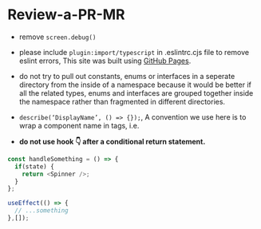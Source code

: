 # Review-a-PR-MR
- remove <code>screen.debug()</code>
- please include <code>plugin:import/typescript</code> in .eslintrc.cjs file to remove eslint errors, This site was built using [GitHub Pages](https://ankur171.hashnode.dev/eslintrccjs).
- do not try to pull out constants, enums or interfaces in a seperate directory from the inside of a namespace because it would be better if all the related types, enums and interfaces are grouped together inside the namespace rather than fragmented in different directories.
- <code>describe(‘DisplayName’, () => {});</code>, A convention we use here is to wrap a component name in tags, i.e. <DisplayName />

- <strong>do not use hook 👇 after a conditional return statement.</strong>
```javascript
const handleSomething = () => {
  if(state) {
    return <Spinner />;
  }
};

useEffect(() => {
  // ...something
},[]);
```
